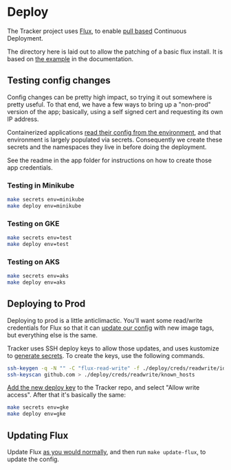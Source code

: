 # Deploy

The Tracker project uses [Flux](https://fluxcd.io/), to enable [pull based](https://alex.kaskaso.li/post/pull-based-pipelines) Continuous Deployment.

The directory here is laid out to allow the patching of a basic flux install. It is based on [the example](https://docs.fluxcd.io/en/1.18.0/tutorials/get-started-kustomize.html) in the documentation.

## Testing config changes

Config changes can be pretty high impact, so trying it out somewhere is pretty useful. To that end, we have a few ways to bring up a "non-prod" version of the app; basically, using a self signed cert and requesting its own IP address.

Containerized applications [read their config from the environment](https://12factor.net/config), and that environment is largely populated via secrets. Consequently we create these secrets and the namespaces they live in before doing the deployment.

See the readme in the app folder for instructions on how to create those app credentials.

### Testing in Minikube

```bash
make secrets env=minikube
make deploy env=minikube
```

### Testing on GKE

```bash
make secrets env=test
make deploy env=test
```

### Testing on AKS

```bash
make secrets env=aks
make deploy env=aks
```

## Deploying to Prod

Deploying to prod is a little anticlimactic. You'll want some read/write credentials for Flux so that it can [update our config](https://toolkit.fluxcd.io/components/image/imageupdateautomations/#update-strategy) with new image tags, but everything else is the same.

Tracker uses SSH deploy keys to allow those updates, and uses kustomize to [generate secrets](https://github.com/kubernetes-sigs/kustomize/blob/master/examples/secretGeneratorPlugin.md#secret-values-from-local-files). To create the keys, use the following commands.

```bash
ssh-keygen -q -N "" -C "flux-read-write" -f ./deploy/creds/readwrite/identity
ssh-keyscan github.com > ./deploy/creds/readwrite/known_hosts
```

[Add the new deploy key](https://github.com/canada-ca/tracker/settings/keys/new) to the Tracker repo, and select "Allow write access".
After that it's basically the same:

```bash
make secrets env=gke
make deploy env=gke
```

## Updating Flux

Update Flux [as you would normally](https://fluxcd.io/docs/installation/), and then run `make update-flux`, to update the config.
